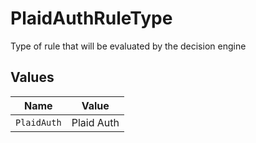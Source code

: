 # PlaidAuthRuleType

Type of rule that will be evaluated by the decision engine


## Values

| Name        | Value       |
| ----------- | ----------- |
| `PlaidAuth` | Plaid Auth  |